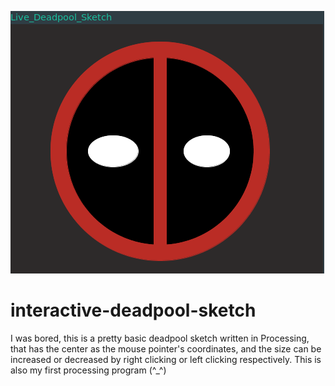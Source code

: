 ![Deadpool Sketch](sketch.png)
# interactive-deadpool-sketch

I was bored, this is a pretty basic deadpool sketch written in Processing, that has the center as the mouse pointer's coordinates, and the size can be increased or decreased by right clicking or left clicking respectively. This is also my first processing program (^_^)
